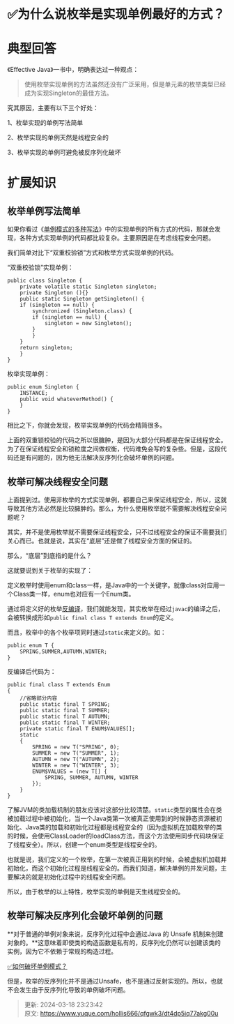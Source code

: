 # ✅为什么说枚举是实现单例最好的方式？

# 典型回答


《Effective Java》一书中，明确表达过一种观点：



> 使用枚举实现单例的方法虽然还没有广泛采用，但是单元素的枚举类型已经成为实现Singleton的最佳方法。
>



究其原因，主要有以下三个好处：

1、枚举实现的单例写法简单

2、枚举实现的单例天然是线程安全的

3、枚举实现的单例可避免被反序列化破坏





# 扩展知识


## 枚举单例写法简单


如果你看过《[单例模式的多种写法](https://www.yuque.com/hollis666/qfgwk3/ggh2h0)》中的实现单例的所有方式的代码，那就会发现，各种方式实现单例的代码都比较复杂。主要原因是在考虑线程安全问题。



我们简单对比下“双重校验锁”方式和枚举方式实现单例的代码。



“双重校验锁”实现单例：



```plain
public class Singleton {  
    private volatile static Singleton singleton;  
    private Singleton (){}  
    public static Singleton getSingleton() {  
    if (singleton == null) {  
        synchronized (Singleton.class) {  
        if (singleton == null) {  
            singleton = new Singleton();  
        }  
        }  
    }  
    return singleton;  
    }  
}
```



枚举实现单例：



```plain
public enum Singleton {  
    INSTANCE;  
    public void whateverMethod() {  
    }  
}
```



相比之下，你就会发现，枚举实现单例的代码会精简很多。



上面的双重锁校验的代码之所以很臃肿，是因为大部分代码都是在保证线程安全。为了在保证线程安全和锁粒度之间做权衡，代码难免会写的复杂些。但是，这段代码还是有问题的，因为他无法解决反序列化会破坏单例的问题。



## 枚举可解决线程安全问题


上面提到过。使用非枚举的方式实现单例，都要自己来保证线程安全，所以，这就导致其他方法必然是比较臃肿的。那么，为什么使用枚举就不需要解决线程安全问题呢？



其实，并不是使用枚举就不需要保证线程安全，只不过线程安全的保证不需要我们关心而已。也就是说，其实在“底层”还是做了线程安全方面的保证的。



那么，“底层”到底指的是什么？



这就要说到关于枚举的实现了：



定义枚举时使用enum和class一样，是Java中的一个关键字。就像class对应用一个Class类一样，enum也对应有一个Enum类。



通过将定义好的枚举[反编译](http://www.hollischuang.com/archives/58)，我们就能发现，其实枚举在经过`javac`的编译之后，会被转换成形如`public final class T extends Enum`的定义。



而且，枚举中的各个枚举项同时通过`static`来定义的。如：



```plain
public enum T {
    SPRING,SUMMER,AUTUMN,WINTER;
}
```



反编译后代码为：



```plain
public final class T extends Enum
{
    //省略部分内容
    public static final T SPRING;
    public static final T SUMMER;
    public static final T AUTUMN;
    public static final T WINTER;
    private static final T ENUM$VALUES[];
    static
    {
        SPRING = new T("SPRING", 0);
        SUMMER = new T("SUMMER", 1);
        AUTUMN = new T("AUTUMN", 2);
        WINTER = new T("WINTER", 3);
        ENUM$VALUES = (new T[] {
            SPRING, SUMMER, AUTUMN, WINTER
        });
    }
}
```



了解JVM的类加载机制的朋友应该对这部分比较清楚。`static`类型的属性会在类被加载过程中被初始化，当一个Java类第一次被真正使用到的时候静态资源被初始化、Java类的加载和初始化过程都是线程安全的（因为虚拟机在加载枚举的类的时候，会使用ClassLoader的loadClass方法，而这个方法使用同步代码块保证了线程安全）。所以，创建一个enum类型是线程安全的。



也就是说，我们定义的一个枚举，在第一次被真正用到的时候，会被虚拟机加载并初始化，而这个初始化过程是线程安全的。而我们知道，解决单例的并发问题，主要解决的就是初始化过程中的线程安全问题。



所以，由于枚举的以上特性，枚举实现的单例是天生线程安全的。



## 枚举可解决反序列化会破坏单例的问题


**对于普通的单例对象来说，反序列化过程中会通过Java 的 Unsafe 机制来创建对象的。**这意味着即使类的构造函数是私有的，反序列化仍然可以创建该类的实例，因为它不依赖于常规的构造过程。



[✅如何破坏单例模式？](https://www.yuque.com/hollis666/qfgwk3/vqtp00#WKH7c)



但是，枚举的反序列化并不是通过Unsafe，也不是通过反射实现的。所以，也就不会发生由于反序列化导致的单例破坏问题。



> 更新: 2024-03-18 23:23:42  
> 原文: <https://www.yuque.com/hollis666/qfgwk3/dt4dp5iq77akg00u>